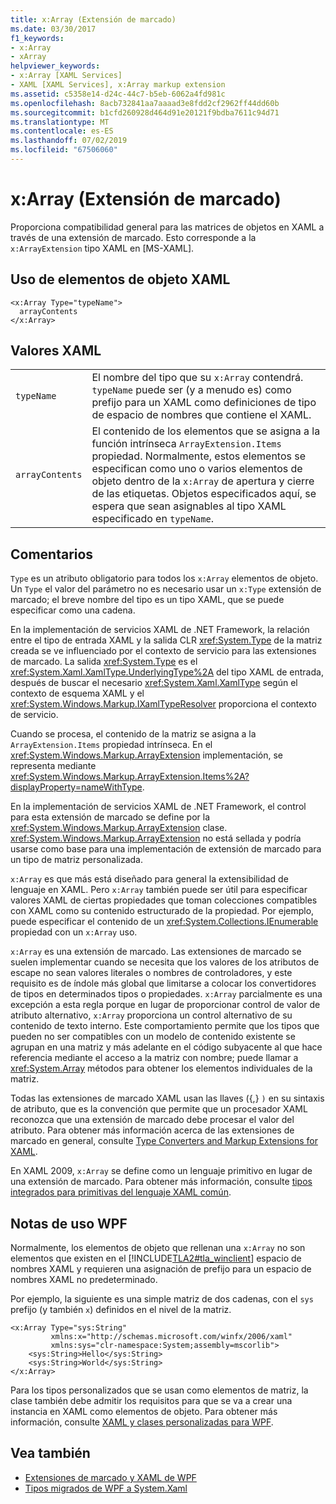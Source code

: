 ```yaml
---
title: x:Array (Extensión de marcado)
ms.date: 03/30/2017
f1_keywords:
- x:Array
- xArray
helpviewer_keywords:
- x:Array [XAML Services]
- XAML [XAML Services], x:Array markup extension
ms.assetid: c5358e14-d24c-44c7-b5eb-6062a4fd981c
ms.openlocfilehash: 8acb732841aa7aaaad3e8fdd2cf2962ff44dd60b
ms.sourcegitcommit: b1cfd260928d464d91e20121f9bdba7611c94d71
ms.translationtype: MT
ms.contentlocale: es-ES
ms.lasthandoff: 07/02/2019
ms.locfileid: "67506060"
---
```

# <a name="xarray-markup-extension"></a>x:Array (Extensión de marcado)
Proporciona compatibilidad general para las matrices de objetos en XAML a través de una extensión de marcado. Esto corresponde a la `x:ArrayExtension` tipo XAML en [MS-XAML].  
  
## <a name="xaml-object-element-usage"></a>Uso de elementos de objeto XAML  
  
```xaml
<x:Array Type="typeName">  
  arrayContents  
</x:Array>  
```  
  
## <a name="xaml-values"></a>Valores XAML  
  
|||  
|-|-|  
|`typeName`|El nombre del tipo que su `x:Array` contendrá. `typeName` puede ser (y a menudo es) como prefijo para un XAML como definiciones de tipo de espacio de nombres que contiene el XAML.|  
|`arrayContents`|El contenido de los elementos que se asigna a la función intrínseca `ArrayExtension.Items` propiedad. Normalmente, estos elementos se especifican como uno o varios elementos de objeto dentro de la `x:Array` de apertura y cierre de las etiquetas. Objetos especificados aquí, se espera que sean asignables al tipo XAML especificado en `typeName`.|  
  
## <a name="remarks"></a>Comentarios  
 `Type` es un atributo obligatorio para todos los `x:Array` elementos de objeto. Un `Type` el valor del parámetro no es necesario usar un `x:Type` extensión de marcado; el breve nombre del tipo es un tipo XAML, que se puede especificar como una cadena.  
  
 En la implementación de servicios XAML de .NET Framework, la relación entre el tipo de entrada XAML y la salida CLR <xref:System.Type> de la matriz creada se ve influenciado por el contexto de servicio para las extensiones de marcado. La salida <xref:System.Type> es el <xref:System.Xaml.XamlType.UnderlyingType%2A> del tipo XAML de entrada, después de buscar el necesario <xref:System.Xaml.XamlType> según el contexto de esquema XAML y el <xref:System.Windows.Markup.IXamlTypeResolver> proporciona el contexto de servicio.  
  
 Cuando se procesa, el contenido de la matriz se asigna a la `ArrayExtension.Items` propiedad intrínseca. En el <xref:System.Windows.Markup.ArrayExtension> implementación, se representa mediante <xref:System.Windows.Markup.ArrayExtension.Items%2A?displayProperty=nameWithType>.  
  
 En la implementación de servicios XAML de .NET Framework, el control para esta extensión de marcado se define por la <xref:System.Windows.Markup.ArrayExtension> clase. <xref:System.Windows.Markup.ArrayExtension> no está sellada y podría usarse como base para una implementación de extensión de marcado para un tipo de matriz personalizada.  
  
 `x:Array` es que más está diseñado para general la extensibilidad de lenguaje en XAML. Pero `x:Array` también puede ser útil para especificar valores XAML de ciertas propiedades que toman colecciones compatibles con XAML como su contenido estructurado de la propiedad. Por ejemplo, puede especificar el contenido de un <xref:System.Collections.IEnumerable> propiedad con un `x:Array` uso.  
  
 `x:Array` es una extensión de marcado. Las extensiones de marcado se suelen implementar cuando se necesita que los valores de los atributos de escape no sean valores literales o nombres de controladores, y este requisito es de índole más global que limitarse a colocar los convertidores de tipos en determinados tipos o propiedades. `x:Array` parcialmente es una excepción a esta regla porque en lugar de proporcionar control de valor de atributo alternativo, `x:Array` proporciona un control alternativo de su contenido de texto interno. Este comportamiento permite que los tipos que pueden no ser compatibles con un modelo de contenido existente se agrupan en una matriz y más adelante en el código subyacente al que hace referencia mediante el acceso a la matriz con nombre; puede llamar a <xref:System.Array> métodos para obtener los elementos individuales de la matriz.  
  
 Todas las extensiones de marcado XAML usan las llaves ({,} `)` en su sintaxis de atributo, que es la convención que permite que un procesador XAML reconozca que una extensión de marcado debe procesar el valor del atributo. Para obtener más información acerca de las extensiones de marcado en general, consulte [Type Converters and Markup Extensions for XAML](type-converters-and-markup-extensions-for-xaml.md).  
  
 En XAML 2009, `x:Array` se define como un lenguaje primitivo en lugar de una extensión de marcado. Para obtener más información, consulte [tipos integrados para primitivas del lenguaje XAML común](built-in-types-for-common-xaml-language-primitives.md).  
  
## <a name="wpf-usage-notes"></a>Notas de uso WPF  
 Normalmente, los elementos de objeto que rellenan una `x:Array` no son elementos que existen en el [!INCLUDE[TLA2#tla_winclient](../../../includes/tla2sharptla-winclient-md.md)] espacio de nombres XAML y requieren una asignación de prefijo para un espacio de nombres XAML no predeterminado.  
  
 Por ejemplo, la siguiente es una simple matriz de dos cadenas, con el `sys` prefijo (y también `x`) definidos en el nivel de la matriz.  
  
```xaml
<x:Array Type="sys:String"
         xmlns:x="http://schemas.microsoft.com/winfx/2006/xaml"
         xmlns:sys="clr-namespace:System;assembly=mscorlib">
    <sys:String>Hello</sys:String>
    <sys:String>World</sys:String>
</x:Array>
```
  
 Para los tipos personalizados que se usan como elementos de matriz, la clase también debe admitir los requisitos para que se va a crear una instancia en XAML como elementos de objeto. Para obtener más información, consulte [XAML y clases personalizadas para WPF](../wpf/advanced/xaml-and-custom-classes-for-wpf.md).  
  
## <a name="see-also"></a>Vea también

- [Extensiones de marcado y XAML de WPF](../wpf/advanced/markup-extensions-and-wpf-xaml.md)
- [Tipos migrados de WPF a System.Xaml](types-migrated-from-wpf-to-system-xaml.md)
